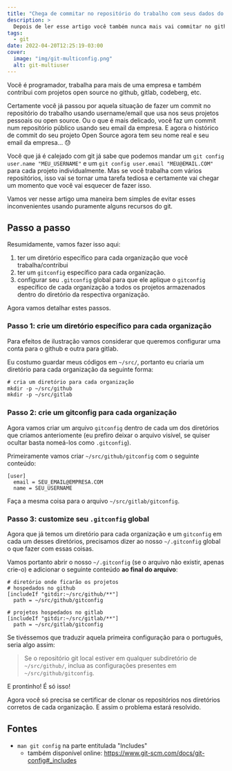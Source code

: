 ```yaml
---
title: "Chega de commitar no repositório do trabalho com seus dados do github (e vice-versa)!"
description: >
  Depois de ler esse artigo você também nunca mais vai commitar no github com seu email do trabalho!
tags:
  - git
date: 2022-04-20T12:25:19-03:00
cover:
  image: "img/git-multiconfig.png"
  alt: git-multiuser
---
```


Você é programador, trabalha para mais de uma empresa e também contribui com projetos open source no github, gitlab, codeberg, etc.

Certamente você já passou por aquela situação de fazer um commit no repositório do trabalho usando username/email que usa nos seus projetos pessoais ou open source. Ou o que é mais delicado, você faz um commit num repositório público usando seu email da empresa. E agora o histórico de commit do seu projeto Open Source agora tem seu nome real e seu email da empresa... 😓

Você que já é calejado com git já sabe que podemos mandar um `git config user.name "MEU_USERNAME"` e um `git config user.email "MEU@EMAIL.COM"` para cada projeto individualmente. Mas se você trabalha com vários repositórios, isso vai se tornar uma tarefa tediosa e certamente vai chegar um momento que você vai esquecer de fazer isso.

Vamos ver nesse artigo uma maneira bem simples de evitar esses inconvenientes usando puramente alguns recursos do git.

## Passo a passo

Resumidamente, vamos fazer isso aqui:

1. ter um diretório específico para cada organização que você trabalha/contribui
2. ter um `gitconfig` específico para cada organização.
3. configurar seu `.gitconfig` global para que ele aplique o `gitconfig` específico de cada organização a todos os projetos armazenados dentro do diretório da respectiva organização.

Agora vamos detalhar estes passos.

### Passo 1: crie um diretório específico para cada organização

Para efeitos de ilustração vamos considerar que queremos configurar uma conta para o github e outra para gitlab.

Eu costumo guardar meus códigos em `~/src/`, portanto eu criaria um diretório para cada organização da seguinte forma:
```txt
# cria um diretório para cada organização
mkdir -p ~/src/github
mkdir -p ~/src/gitlab
```

### Passo 2: crie um gitconfig para cada organização

Agora vamos criar um arquivo `gitconfig` dentro de cada um dos diretórios que criamos anteriomente (eu prefiro deixar o arquivo visível, se quiser ocultar basta nomeá-los como `.gitconfig`).

Primeiramente vamos criar `~/src/github/gitconfig` com o seguinte conteúdo:
```
[user]
  email = SEU_EMAIL@EMPRESA.COM
  name = SEU_USERNAME
```

Faça a mesma coisa para o arquivo `~/src/gitlab/gitconfig`.


### Passo 3: customize seu `.gitconfig` global

Agora que já temos um diretório para cada organização e um `gitconfig` em cada um desses diretórios, precisamos dizer ao nosso `~/.gitconfig` global o que fazer com essas coisas.

Vamos portanto abrir o nosso `~/.gitconfig` (se o arquivo não existir, apenas crie-o) e adicionar o seguinte conteúdo **ao final do arquivo**:

```
# diretório onde ficarão os projetos
# hospedados no github
[includeIf "gitdir:~/src/github/**"]
  path = ~/src/github/gitconfig

# projetos hospedados no gitlab
[includeIf "gitdir:~/src/gitlab/**"]
  path = ~/src/gitlab/gitconfig
```

Se tivéssemos que traduzir aquela primeira configuração para o português, seria algo assim:

> Se o repositório git local estiver em qualquer subdiretório de `~/src/github/`, inclua as configurações presentes em `~/src/github/gitconfig`.

E prontinho! É só isso!

Agora você só precisa se certificar de clonar os repositórios nos diretórios corretos de cada organização. E assim o problema estará resolvido.

## Fontes

- `man git config` na parte entitulada "Includes"
    - também disponível online: <https://www.git-scm.com/docs/git-config#_includes>
